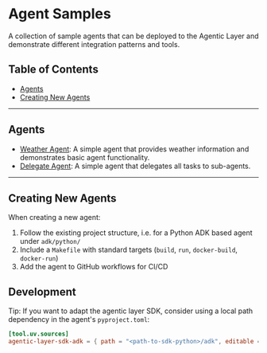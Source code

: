 # Agent Samples

A collection of sample agents that can be deployed to the Agentic Layer and demonstrate different integration patterns
and tools.

## Table of Contents

- [Agents](#agents)
- [Creating New Agents](#creating-new-agents)

----

## Agents

* [Weather Agent](./adk/python/weather-agent/README.md): A simple agent that provides weather information and
  demonstrates basic agent functionality.
* [Delegate Agent](./adk/python/delegate-agent/README.md): A simple agent that delegates all tasks to sub-agents.

----

## Creating New Agents

When creating a new agent:

1. Follow the existing project structure, i.e. for a Python ADK based agent under `adk/python/`
2. Include a `Makefile` with standard targets (`build`, `run`, `docker-build`, `docker-run`)
3. Add the agent to GitHub workflows for CI/CD

## Development

Tip: If you want to adapt the agentic layer SDK, consider using a local path dependency in the agent's `pyproject.toml`:

```toml
[tool.uv.sources]
agentic-layer-sdk-adk = { path = "<path-to-sdk-python>/adk", editable = true }
```
